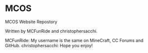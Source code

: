 # MCOS
MCOS Website Repostory

Written by MCFunRide and christophersacchi.

MCFunRide: My username is the same on MineCraft, CC Forums and GitHub.
christophersacchi: Hope you enjoy!
